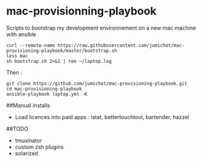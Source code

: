# mac-provisionning-playbook
Scripts to bootstrap my development environnement on a new mac machine with ansible

```
curl --remote-name https://raw.githubusercontent.com/jumichot/mac-provisioning-playbook/master/bootstrap.sh
less mac
sh bootstrap.sh 2>&1 | tee ~/laptop.log
```

Then :
```
git clone https://github.com/jumichot/mac-provisioning-playbook.git
cd mac-provisioning-playbook
ansible-playbook laptop.yml -K
```


##Manual installs
- Load licences into paid apps : istat, bettertouchtool, bartender, hazzel

##TODO
- tmuxinator
- custom zsh plugins
- solarized


